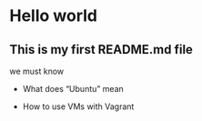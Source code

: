 # Hello world

## This is my first README.md file

we must know 

* What does “Ubuntu” mean

* How to use VMs with Vagrant
